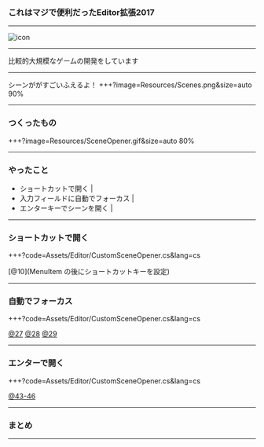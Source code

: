 ### これはマジで便利だったEditor拡張2017
---

![icon](https://github.com/K-U-.png)


---

比較的大規模なゲームの開発をしています

---

シーンががすごいふえるよ！
+++?image=Resources/Scenes.png&size=auto 90%


---

### つくったもの
+++?image=Resources/SceneOpener.gif&size=auto 80%

---

### やったこと

- ショートカットで開く |
- 入力フィールドに自動でフォーカス |
- エンターキーでシーンを開く |

---

### ショートカットで開く

+++?code=Assets/Editor/CustomSceneOpener.cs&lang=cs

[@10](MenuItem の後にショートカットキーを設定)

---

### 自動でフォーカス

+++?code=Assets/Editor/CustomSceneOpener.cs&lang=cs

[@27](GUIに名前をつける)
[@28](GUIを生成する)
[@29](名前を指定してフォーカスする)

---

### エンターで開く

+++?code=Assets/Editor/CustomSceneOpener.cs&lang=cs

[@43-46](キー入力を見てひらく)

---

### まとめ


---
